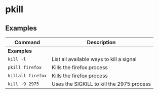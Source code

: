 # pkill

## Examples

| **Command**   | **Description**   | 
| --------------|-------------------|
| **Examples** |
| `kill -l` | List all available ways to kill a signal |
| `pkill firefox` | Kills the firefox process |
| `killall firefox` | Kills the firefox process |
| `kill -9 2975` | Uses the SIGKILL to kill the 2975 process |
